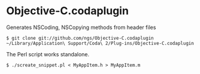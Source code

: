 Objective-C.codaplugin
======================

Generates NSCoding, NSCopying methods from header files

    $ git clone git://github.com/ngs/Objective-C.codaplugin ~/Library/Application\ Support/Coda\ 2/Plug-ins/Objective-C.codaplugin


The Perl script works standalone.

    $ ./screate_snippet.pl < MyAppItem.h > MyAppItem.m

